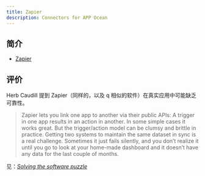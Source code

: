 ```yaml
---
title: Zapier
description: Connectors for APP Ocean
---
```


## 简介

* [Zapier](https://tables.zapier.ceom/app/tables/home)

## 评价

Herb Caudill 提到 Zapier（同样的，以及 q 相似的软件）在真实应用中可能缺乏可靠性。

> Zapier lets you link one app to another via their public APIs: A trigger in one app results in an action in another. In some simple cases it works great. But the trigger/action model can be clumsy and brittle in practice. Getting two systems to maintain the same dataset in sync is a real challenge. Sometimes it just fails silently, and you don’t realize it until you go to look at your home-made dashboard and it doesn’t have any data for the last couple of months.

见：[<i>Solving the software puzzle</i>](https://herbcaudill.com/words/20180315-solving-the-software-puzzle)
